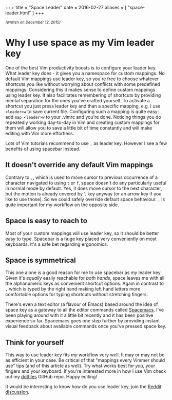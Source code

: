 +++
title = "Space Leader"
date = 2016-02-27
aliases = [ "space-leader.html" ]
+++

<small>_(written on December 12, 2015)_</small>

# Why I use space as my Vim leader key

One of the best Vim productivity boosts is to configure your leader key. What leader key does - it gives you a namespace for custom mappings. No default Vim mappings use leader key, so you're free to choose whatever shortcuts you like without worrying about conflicts with some predefined mappings. Considering this it makes sense to define custom mappings using leader key. It also facilitates remembering of shortcuts by providing mental separation for the ones you've crafted yourself. To activate a shortcut you just press leader key and than a specific mapping, e.g. I use `<leader>w` to save current file. Configuring such a mapping is quite easy: add `map <leader>w` to your .vimrc and you're done. Noticing things you do repeatedly working day-to-day in Vim and creating custom mappings for them will allow you to save a little bit of time constantly and will make editing with Vim more effortless.

Lots of Vim tutorials recommend to use `,` as leader key. However I see a few benefits of using spacebar instead.

## It doesn't override any default Vim mappings

Contrary to `,`, which is used to move cursor to previous occurrence of a character navigated to using `t` or `f`, space doesn't do any particularly useful in normal mode by default. Yes, it does move cursor to the next character, but the motion is already covered by `l` key anyway (or an arrow key if you like to use those). So we could safely override default space behaviour. `,` is quite important for my workflow on the opposite side.

## Space is easy to reach to

Most of your custom mappings will use leader key, so it should be better easy to type. Spacebar is a huge key placed very conveniently on most keyboards. It's a safe bet regarding ergonomics.

## Space is symmetrical

This one alone is a good reason for me to use spacebar as my leader key. Given it's *equally* easily reachable for *both hands*, space leaves me with all the alphanumeric keys as convenient shortcut options. Again in contrast to `,` which is typed by the right hand making left hand letters more comfortable options for typing shortcuts without stretching fingers.

There's even a text editor (a flavour of Emacs) based around the idea of space key as a gateway to all the editor commands called [Spacemacs](http://spacemacs.org). I've been playing around with it a little bit recently and it has been positive experience so far. Spacemacs goes one step further by providing instant visual feedback about available commands once you've pressed space key.

## Think for yourself

This way to use leader key fits _my_ workflow very well. It may or may not be as efficient in your case. Be critical of that "mappings every Vimmer should use" tips (and of this article as well). Try what works best for *you*, your fingers and your keyboard. If you're interested more in how I use Vim check out my [dotfiles](https://github.com/raindev/dotfiles) GitHub repo. Happy editing!

It would be interesting to know how do you use leader key, join the [Reddit discussion](https://www.reddit.com/r/vim/comments/484isa/why_i_use_space_as_my_vim_leader_key/).
